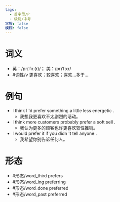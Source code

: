 ```yaml
---
tags:
  - 首字母/P
  - 级别/中考
掌握: false
模糊: false
---
```

# 词义
- 英：/prɪˈfɜː(r)/； 美：/prɪˈfɜːr/
- #词性/v  更喜欢；较喜欢；喜欢…多于…
# 例句
- I think I 'd prefer something a little less energetic .
	- 我想我更喜欢不太剧烈的活动。
- I think more customers probably prefer a soft sell .
	- 我认为更多的顾客也许更喜欢软性推销。
- I would prefer it if you didn 't tell anyone .
	- 我希望你别告诉任何人。
# 形态
- #形态/word_third prefers
- #形态/word_ing preferring
- #形态/word_done preferred
- #形态/word_past preferred
